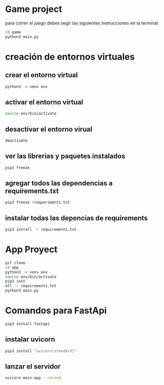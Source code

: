 # Game project

para correr el juego debes segir las siguientes instrucciones en la terminal:

```sh
cd game
python3 main.py
```
# creación de entornos virtuales

## crear el entorno virtual

```sh
python3 -m venv env
```

## activar el entorno virtual
```sh
source env/bin/activate
```

## desactivar el entorno virual
```sh
deactivate
```

## ver las librerias y paquetes instalados
```sh
pip3 freeze
```

## agregar todos las dependencias a requirements.txt

```sh
pip3 freeze >requeriments.txt
```
## instalar todas las depencias de requirements

```sh
pip3 install -r requirements.txt
```

# App Proyect

```sh
git clone
cd app
python3 -m venv env
source env/bin/activate
pip3 inst
all -r requirements.txt
python3 main.py

```
# Comandos para FastApi

```sh
pip3 install fastapi
```

## instalar uvicorn

```sh
pip3 install "uvicorn[standard]"
```

## lanzar el servidor

```sh
uvicorn main:app --reload
```



